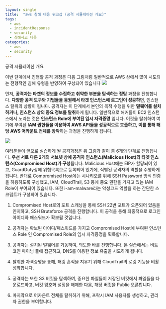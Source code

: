 ```yaml
---
layout: single
title:  "aws 침해 대응 워크샵 (공격 시뮬레이션 개요)"
tags:
  - aws
  - incidentResponse
  - security
  - 침해사고 대응
categories:
  - aws
  - security
---
```


공격 시뮬레이션 개요

이번 단계에서 진행할 공격 과정은 다음 그림처럼 일반적으로 AWS 상에서 많이 시도되는 전형적인 침해 유형을 반영하여 구성되어 있습니다
![](https://velog.velcdn.com/images/yuran3391/post/236bf44f-c854-4c02-bfbc-6ce2318773a5/image.png)


먼저, **공격자는 타겟의 정보를 수집하고 취약한 부분을 탐색하는 정탐** 과정을 진행합니다. **다양한 공격 도구와 기법들을 동원해서 타겟 인스턴스에 로그인이 성공하**면, 인스턴스 탈취의 상황이 됩니다. 공격자는 이 단계에서 본인의 목적 수행을 위한 **멀웨어를 설치하거나, 인스턴스 상의 중요 정보를 탈취**하게 됩니다. 일반적으로 해커들이 EC2 인스턴스에서 노리는 것은 **인스턴스 Role에 부여된 임시 자격증명** 입니다. 이것을 탈취하여 여기에 부여된 **IAM 권한들을 이용하여 AWS API들을 성공적으로 호출하고, 이를 통해 해당 AWS 어카운트 전체를 장악**하는 과정을 진행하게 됩니다.

![](https://velog.velcdn.com/images/yuran3391/post/d2962a76-abf9-42d5-994c-932ad7e46efb/image.png)

여러분들이 앞으로 실습하게 될 공격과정은 위 그림과 같이 총 6개의 단계로 진행됩니다. **우선 서로 다른 2개의 서브넷 상에 공격자 인스턴스(Malicious Host)와 타겟 인스턴스(Compromised Host)가 구성**됩니다. Malicious Host에는 EIP가 할당되어 있고, GuardDuty상에 위협목록으로 등록되어 있기에, 식별된 공격자의 역할을 수행하게 됩니다. 반대로 Compromised Host에는 시나리오를 위해 SSH Password 방식 인증을 허용하도록 구성했고, IAM, CloudTrail, S3 등에 중요 권한을 가지고 있는 IAM Role이 부여되어 있습니다. 또한 i-am-malware라는 악성코드 역할을 하는 간단한 스크립트가 구성되어 있습니다.

1. Compromised Host로의 포트 스캐닝을 통해 SSH 22번 포트가 오픈되어 있음을 인지하고, SSH Bruteforce 공격을 진행합니다. 이 공격을 통해 최종적으로 로그인 아이디와 패스워드가 확보될 것입니다.

2. 공격자는 확보된 아이디/패스워드를 가지고 Compromised Host에 부여된 인스턴스 Role 인 Compromised Role의 임시 자격증명을 획득합니다.

3. 공격자는 설치된 멀웨어를 기동하여, 의도한 바를 진행합니다. 본 실습에서는 비트코인 마이닝 풀에 접근하고, DNS를 이용한 정보 유출을 시도하게 됩니다.

4. 탈취한 자격증명을 통해, 해킹 흔적을 지우기 위해 CloudTrail의 로깅 기능을 비활성화합니다.

5. 공격자는 또한 S3 버킷을 탐색하여, 중요한 파일들이 저장된 버킷에서 파일들을 다운로드하고, 버킷 암호화 설정을 해제한 다음, 해당 버킷을 Public 오픈합니다.

6. 마지막으로 어카운트 전체를 탈취하기 위해, 프락시 IAM 사용자를 생성하고, 관리자 권한을 부여합니다.

